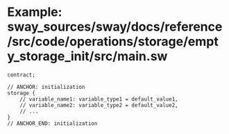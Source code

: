 # Example: sway_sources/sway/docs/reference/src/code/operations/storage/empty_storage_init/src/main.sw

```sway
contract;

// ANCHOR: initialization
storage {
    // variable_name1: variable_type1 = default_value1,
    // variable_name2: variable_type2 = default_value2,
    // ...
}
// ANCHOR_END: initialization

```
